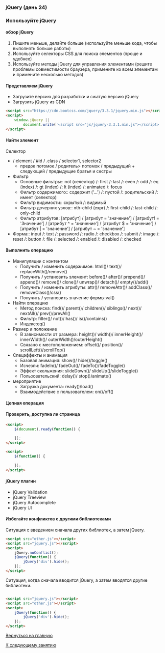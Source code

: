 ### jQuery (день 24)
### Используйте jQuery

#### обзор jQuery

1. Пишите меньше, делайте больше (используйте меньше кода, чтобы выполнять больше работы)
2. Используйте селекторы CSS для поиска элементов (проще и удобнее)
3. Используйте методы jQuery для управления элементами (решите проблемы совместимости браузера, примените ко всем элементам и примените несколько методов) 


#### Представляем jQuery
- Загрузите версию для разработки и сжатую версию jQuery
- Загрузить jQuery из CDN

```HTML
<script src="https://cdn.bootcss.com/jquery/3.3.1/jquery.min.js"></script>
<script>
    window.jQuery || 
        document.write('<script src="js/jquery-3.3.1.min.js"></script>')
</script>
```

#### Найти элемент
Селектор
* / element / #id / .class / selector1, selector2
  - предок потомок / родитель> потомок / предыдущий + следующий / предыдущие братья и сестры
* Фильтр
  - Основные фильтры:: not (селектор) /: first /: last /: even /: odd /: eq (index) /: gt (index) /: lt (index) /: animated /: focus
  - Фильтр содержимого:: содержит ('...') /: пустой /: родительский /: имеет (селектор)
  - Фильтр видимости:: скрытый /: видимый
  - Фильтр дочерних узлов:: nth-child (expr) /: first-child /: last-child /: only-child
  - Фильтр атрибутов: [атрибут] / [атрибут = 'значение'] / [атрибут! = 'Значение'] / [атрибут ^ = 'значение'] / [атрибут $ = 'значение'] / [атрибут | = 'значение'] / [атрибут ~ = 'значение']
* Форма:: input /: text /: password /: radio /: checkbox /: submit /: image /: reset /: button /: file /: selected /: enabled /: disabled /: checked
#### Выполнить операцию
* Манипуляции с контентом
  - Получить / изменить содержимое: html()/ text()/ replaceWith()/remove()
  - Получить / установить элемент: before()/ after()/ prepend()/ append()/ remove()/ clone()/ unwrap()/ detach()/ empty()/add()
  - Получить / изменить атрибуты: attr()/ removeAttr()/ addClass()/ removeClass()/css()
  - Получить / установить значение формы:val()
* Найти операцию
  - Метод поиска: find()/ parent()/ children()/ siblings()/ next()/ nextAll()/ prev()/prevAll()
  - Фильтр: filter()/ not()/ has()/ is()/contains()
  - Индекс:eq()
* Размер и положение
  - В зависимости от размера: height()/ width()/ innerHeight()/ innerWidth()/ outerWidth()/outerHeight()
  - Связано с местоположением: offset()/ position()/ scrollLeft()/scrollTop()
* Спецэффекты и анимация
  - Базовая анимация: show()/ hide()/toggle()
  - Исчезли: fadeIn()/ fadeOut()/ fadeTo()/fadeToggle()
  - Эффект скольжения: slideDown()/ slideUp()/slideToggle()
  - Пользовательский: delay()/ stop()/animate()
* мероприятие
  - Загрузка документа: ready()/load()
  - Взаимодействие с пользователем: on()/off()

#### Цепная операция

#### Проверить, доступна ли страница

```HTML
<script>
    $(document).ready(function() {
        
    });
</script>
```

```HTML
<script>
    $(function() {
        
    });
</script>
```

#### jQuery плагин

- jQuery Validation
- jQuery Treeview
- jQuery Autocomplete
- jQuery UI

#### Избегайте конфликтов с другими библиотеками
Ситуация с введением сначала других библиотек, а затем jQuery.

```HTML
<script src="other.js"></script>
<script src="jquery.js"></script>
<script>
	jQuery.noConflict();
    jQuery(function() {
        jQuery('div').hide();
    });
</script>
```

Ситуация, когда сначала вводится jQuery, а затем вводятся другие библиотеки.

```HTML

<script src="jquery.js"></script>
<script src="other.js"></script>
<script>
    jQuery(function() {
        jQuery('div').hide();
    });
</script>
```



[Вернуться на главную](https://github.com/BEPb/Python-100-days)

[К следующему занятию](https://github.com/BEPb/Python-100-days/blob/master/%D0%94%D0%B5%D0%BD%D1%8C%2021-30/%D0%94%D0%B5%D0%BD%D1%8C%2025/README.md)
